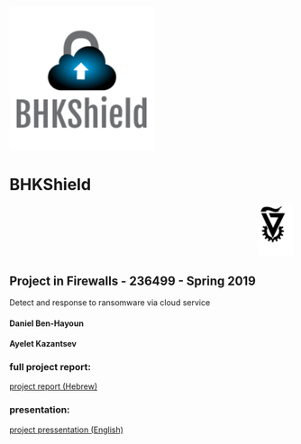 <p float="left">
  <img src="/images/logo.png" width="256" title="bhk Logo">
</p>

# BHKShield

<p align="right">
    <img src="/images/technion_logo.png" width="64" title="Technion Logo">
</p>

## Project in Firewalls - 236499 - Spring 2019
Detect and response to ransomware via cloud service

#### Daniel Ben-Hayoun 

#### Ayelet Kazantsev 

### **full project report:**

[project report (Hebrew)](presentation/project_report.pdf)  

### **presentation:**
[project pressentation (English)](presentation/BHKshield_presentation.pdf)  
